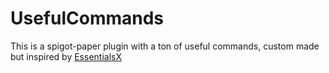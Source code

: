 # UsefulCommands
This is a spigot-paper plugin with a ton of useful commands, custom made but inspired by [EssentialsX](https://www.essentialsx.net)

